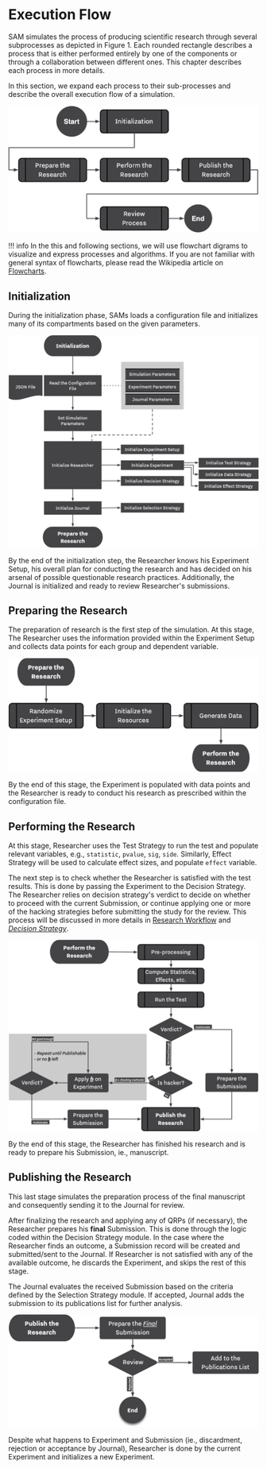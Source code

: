 # Execution Flow

SAM simulates the process of producing scientific research through several subprocesses as depicted in Figure 1. Each rounded rectangle describes a process that is either performed entirely by one of the components or through a collaboration between different ones. This chapter describes each process in more details.

In this section, we expand each process to their sub-processes and describe the overall execution flow of a simulation.

![<b>Figure 1.</b> Overall Execution Flow of SAM](/figures/main-routine.png)

!!! info
	In the this and following sections, we will use flowchart digrams to visualize and express processes and algorithms. If you are not familiar with general syntax of flowcharts, please read the Wikipedia article on [Flowcharts](https://en.wikipedia.org/wiki/Flowchart#Building_blocks).

## Initialization

During the initialization phase, SAMs loads a configuration file and initializes many of its compartments based on the given parameters. 

![<b>Figure 2.</b> Initialization Routine.](/figures/initialization.png)

By the end of the initialization step, the Researcher knows his Experiment Setup, his overall plan for conducting the research and has decided on his arsenal of possible questionable research practices. Additionally, the Journal is initialized and ready to review Researcher's submissions.

<!-- After reading user parameters, SAM proceeds with initializing each of its components. Initialization mainly prepares the internal specifications of each compartment. At the end of the initialization stage, Researcher is aware of all parameters and is ready to conduct the — already established — Experiment. -->

## Preparing the Research

The preparation of research is the first step of the simulation. At this stage, The Researcher uses the information provided within the Experiment Setup and collects data points for each group and dependent variable. 


![<b>Figure 3.</b> Preparing the Research.](/figures/prepare-research.png)


By the end of this stage, the Experiment is populated with data points and the Researcher is ready to conduct his research as prescribed within the configuration file.

## Performing the Research

At this stage, Researcher uses the Test Strategy to run the test and populate relevant variables, e.g., `statistic`, `pvalue`, `sig`, `side`. Similarly, Effect Strategy will be used to calculate effect sizes, and populate `effect` variable.

The next step is to check whether the Researcher is satisfied with the test results. This is done by passing the Experiment to the Decision Strategy. The Researcher relies on decision strategy's verdict to decide on whether to proceed with the current Submission, or continue applying one or more of the hacking strategies before submitting the study for the review. This process will be discussed in more details in [Research Workflow](/research-workflow.md) and *[Decision Strategy](/decision-strategies.md)*.


![Figure 4. Steps involved in performing the research](/figures/perform-research.png)

By the end of this stage, the Researcher has finished his research and is ready to prepare his Submission, ie., manuscript.

## Publishing the Research

This last stage simulates the preparation process of the final manuscript and consequently sending it to the Journal for review.

After finalizing the research and applying any of QRPs (if necessary), the Researcher prepares his **final** Submission. This is done through the logic coded within the Decision Strategy module. In the case where the Researcher finds an outcome, a Submission record will be created and submitted/sent to the Journal. If Researcher is not satisfied with any of the available outcome, he discards the Experiment, and skips the rest of this stage.

The Journal evaluates the received Submission based on the criteria defined by the Selection Strategy module. If accepted, Journal adds the submission to its publications list for further analysis.

![Figure 5. Steps involving publishing a research](/figures/publish-research.png)

Despite what happens to Experiment and Submission (ie., discardment, rejection or acceptance by Journal), Researcher is done by the current Experiment and initializes a new Experiment.